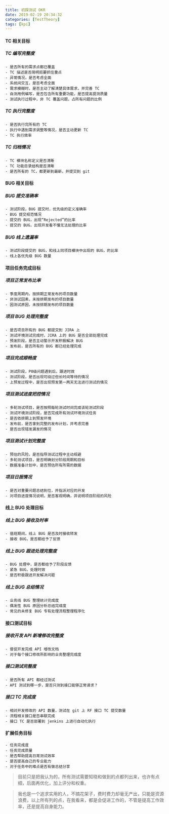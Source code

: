 ```yaml
---
title: 初探测试 OKR
date: 2019-02-19 20:34:32
categories: [TestTheory]
tags: [kpi]
---
```


#### TC 相关目标
##### TC 编写完整度
    - 是否所有的需求点都已覆盖
    - TC 描述是否简明扼要抓住重点
    - 异常情况，是否考虑全面
    - 系统间交互，是否考虑全面
    - 需求模糊时，是否主动了解清楚具体需求，并完善 TC
    - 自测用例编写，是否包含所有重要功能，是否提高提测质量
    - 测试执行过程中，非 TC 覆盖问题，占所有问题的比例
##### TC 执行完整度
    - 是否执行完所有的 TC
    - 执行中遇到需求调整等情况，是否主动更新 TC
    - TC 执行效率
##### TC 归档情况
    - TC 模块名称定义是否清晰
    - TC 功能目录结构是否清晰
    - 是否所有的 TC，都更新到最新，并提交到 git
#### BUG 相关目标
##### BUG 提交准确率
    - 测试阶段，BUG 提交时，优先级的定义准确率
    - BUG 提交规范情况
    - 提交的 BUG，出现“Rejected”的比率
    - 提交的 BUG，出现开发看不懂无法处理的比率
##### BUG 线上遗漏率
    - 测试阶段提交的 BUG，和线上同项目模块中出现的 BUG，的比率
    - 线上各优先级 BUG 数量
#### 项目任务完成目标
##### 项目正常发布比率
    - 季度周期内，按排期正常发布的项目数量
    - 非测试因素，未按排期发布的项目数量
    - 因测试原因，未按排期发布的项目数量
##### 项目 BUG 处理完整度
    - 是否项目所有的 BUG 都提交到 JIRA 上
    - 测试环境测试完成时，JIRA 上的 BUG 是否全部处理完成
    - 预发阶段，是否主动警示开发积极解决 BUG
    - 发布前，是否所有的 BUG 都已经处理完成
##### 项目完成顺畅度
    - 测试阶段，P0级问题遇到后，跟进时效
    - 测试阶段，是否出现可绕过但长时间等待的情况
    - 上预发过程中，是否出现预发第一两天无法进行测试的情况
##### 项目测试进度把控情况
    - 多轮测试项目，是否按照每轮测试时间完成该轮测试阶段
    - 测试环境测试阶段，是否完成所有测试环境测试任务
    - 是否依排期上到预发环境
    - 发布前，是否拿到完整的发布计划，并考虑完善
    - 是否出现错发漏发的情况
##### 项目测试计划完整度
    - 预估的风险，是否指导测试过程中主动规避
    - 多轮测试项目，是否明确划分阶段周期和目标
    - 数据准备计划中，是否预估所有所需的数据
##### 项目日报情况
    - 是否对重要问题总结到位，并指派对应的开发
    - 对项目进度情况说明，是否客观明确，并说明项目阶段的风险
#### 线上 BUG 处理目标
##### 线上 BUG 接收及时率
    - 值班期间，线上 BUG 是否及时接收转发
    - 接收 BUG，是否都给予了反馈
##### 线上 BUG 跟进处理完整度
    - BUG 处理中，是否都给予了阶段反馈
    - 紧急 BUG，处理时效
    - 是否积极跟进开发解决问题
##### 线上 BUG 总结情况
    - 业务线 BUG 整理统计完成度
    - 偶发性 BUG 原因分析总结完成度
    - 常见的未修复 BUG 专有处理流程整理程序化
#### 接口测试目标
##### 接收开发 API 新增修改完整度
    - 督促开发完成 API 增改文档
    - 对于每个接口修改所影响的业务整理完成度
##### 接口测试完整度
    - 是否所有 API 都经过测试
    - API 测试到哪一步，是否只测到接口能够正常请求？
##### 接口 TC 完成度
    - 相对开发修改的 API 数量，测试在 git 上 RF 接口 TC 提交数量
    - 流程相关接口是否串联完成
    - 接口 TC 是否部署到 jenkins 上进行自动化执行
#### 扩展任务目标
    - 任务完成度
    - 任务完成质量
    - 是否帮助提高日常测试效率
    - 是否提高自己的专业能力
    - 对于任务中的难点是否有做总结分享


> 目前只是把我认为的，所有测试需要知晓和做到的点都列出来，也许有点细，后面再优化，加上评分和权重。

> 我也是一个追求实用的人，不搞花架子，费时费力却毫无产出，只能是资源浪费，以上所有列的点，在我看来，都是会促进工作的，不管是提高工作效率，还是提高自身能力。